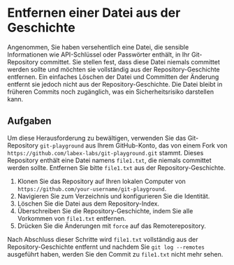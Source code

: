 # Entfernen einer Datei aus der Geschichte

Angenommen, Sie haben versehentlich eine Datei, die sensible Informationen wie API-Schlüssel oder Passwörter enthält, in Ihr Git-Repository committet. Sie stellen fest, dass diese Datei niemals committet werden sollte und möchten sie vollständig aus der Repository-Geschichte entfernen. Ein einfaches Löschen der Datei und Committen der Änderung entfernt sie jedoch nicht aus der Repository-Geschichte. Die Datei bleibt in früheren Commits noch zugänglich, was ein Sicherheitsrisiko darstellen kann.

## Aufgaben

Um diese Herausforderung zu bewältigen, verwenden Sie das Git-Repository `git-playground` aus Ihrem GitHub-Konto, das von einem Fork von `https://github.com/labex-labs/git-playground.git` stammt. Dieses Repository enthält eine Datei namens `file1.txt`, die niemals committet werden sollte. Entfernen Sie bitte `file1.txt` aus der Repository-Geschichte.

1. Klonen Sie das Repository auf Ihren lokalen Computer von `https://github.com/your-username/git-playground`.
2. Navigieren Sie zum Verzeichnis und konfigurieren Sie die Identität.
3. Löschen Sie die Datei aus dem Repository-Index.
4. Überschreiben Sie die Repository-Geschichte, indem Sie alle Vorkommen von `file1.txt` entfernen.
5. Drücken Sie die Änderungen mit `force` auf das Remoterepository.

Nach Abschluss dieser Schritte wird `file1.txt` vollständig aus der Repository-Geschichte entfernt und nachdem Sie `git log --remotes` ausgeführt haben, werden Sie den Commit zu `file1.txt` nicht mehr sehen.
